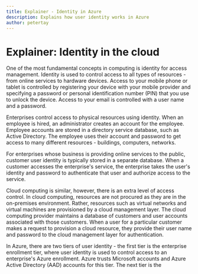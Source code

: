 ```yaml
---
title: Explainer - Identity in Azure
description: Explains how user identity works in Azure
author: petertay
---
```


# Explainer: Identity in the cloud

One of the most fundamental concepts in computing is identity for access management. Identity is used to control access to all types of resources - from online services to hardware devices. Access to your mobile phone or tablet is controlled by registering your device with your mobile provider and specifying a password or personal identification number (PIN) that you use to unlock the device. Access to your email is controlled with a user name and a password.

Enterprises control access to physical resources using identity. When an employee is hired, an administrator creates an account for the employee. Employee accounts are stored in a directory service database, such as Active Directory. The employee uses their account and password to get access to many different resources - buildings, computers, networks. 

For enterprises whose business is providing online services to the public, customer user identity is typically stored in a separate database. When a customer accesses the enterprise's service, the enterprise takes the user's identity and password to authenticate that user and authorize access to the service.

Cloud computing is similar, however, there is an extra level of access control. In cloud computing, resources are not procured as they are in the on-premises environment. Rather, resources such as virtual networks and virtual machines are provisioned by a cloud management layer. The cloud computing provider maintains a database of customers and user accounts associated with those customers. When a user for a particular customer makes a request to provision a cloud resource, they provide their user name and password to the cloud management layer for authentication.

In Azure, there are two tiers of user identity - the first tier is the enterprise enrollment tier, where user identity is used to control access to an enterprise's Azure enrollment. Azure trusts Microsoft accounts and Azure Active Directory (AAD) accounts for this tier. The next tier is the 